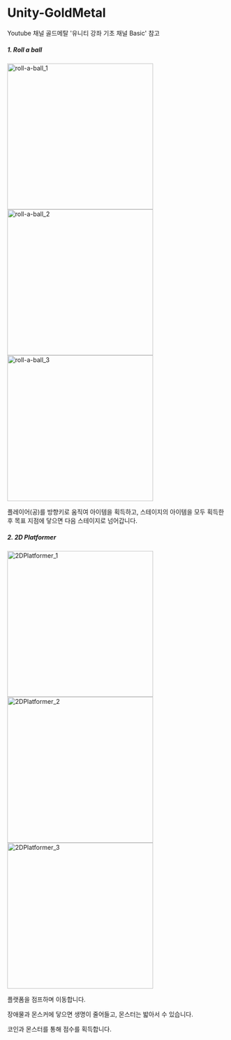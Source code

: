 # Unity-GoldMetal

Youtube 채널 골드메탈 '유니티 강좌 기초 채널 Basic' 참고

##### 1. Roll a ball

<img width="334" alt="roll-a-ball_1" src="https://user-images.githubusercontent.com/77961304/155697642-f005385e-098b-4749-a09b-bbe1cc4a0837.png"> <img width="334" alt="roll-a-ball_2" src="https://user-images.githubusercontent.com/77961304/155697644-7a1adaff-de09-40fc-93fe-a78454eb8662.png"> <img width="334" alt="roll-a-ball_3" src="https://user-images.githubusercontent.com/77961304/155697640-ea594448-50c8-4a45-9f8e-41f897db5e2b.png">


플레이어(공)를 방향키로 움직여 아이템을 획득하고, 스테이지의 아이템을 모두 획득한 후 목표 지점에 닿으면 다음 스테이지로 넘어갑니다.

##### 2. 2D Platformer

<img width="334" alt="2DPlatformer_1" src="https://user-images.githubusercontent.com/77961304/155697626-a2a32588-caab-435e-ad9b-ddffe2d07e8e.png"> <img width="334" alt="2DPlatformer_2" src="https://user-images.githubusercontent.com/77961304/155697627-0f11cb2f-6e33-4af5-aa38-69efc4416a94.png"> <img width="334" alt="2DPlatformer_3" src="https://user-images.githubusercontent.com/77961304/155697621-8950926e-d04b-4ef6-8b7e-618decc208f2.png">

플랫폼을 점프하며 이동합니다.

장애물과 몬스커에 닿으면 생명이 줄어들고, 몬스터는 밟아서  수 있습니다.

코인과 몬스터를 통해 점수를 획득합니다.

